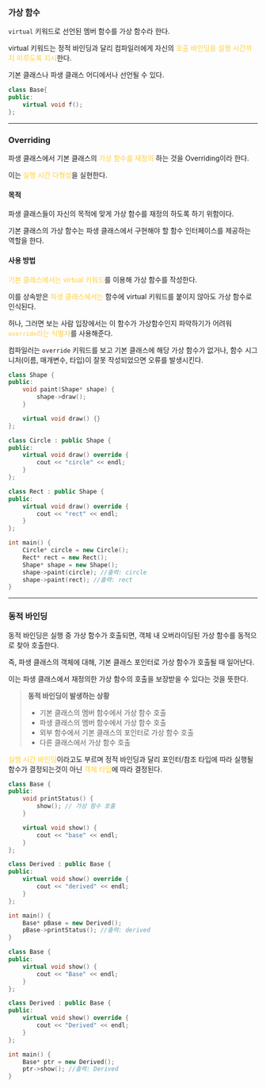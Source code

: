 ### 가상 함수
`virtual` 키워드로 선언된 멤버 함수를 가상 함수라 한다.

virtual 키워드는 정적 바인딩과 달리 컴파일러에게 자신의 <span style="color:rgb(255, 207, 61)">호출 바인딩을 실행 시간까지 미루도록 지시</span>한다.

기본 클래스나 파생 클래스 어디에서나 선언될 수 있다.

```cpp title:가상함수
class Base{ 
public:
	virtual void f();
};
```




---
### Overriding
파생 클래스에서 기본 클래스의 <span style="color:rgb(255, 207, 61)">가상 함수를 재정의</span> 하는 것을 Overriding이라 한다.

이는 <span style="color:rgb(255, 207, 61)">실행 시간 다형성</span>을 실현한다.

#### 목적
파생 클래스들이 자신의 목적에 맞게 가상 함수를 재정의 하도록 하기 위함이다.

기본 클래스의 가상 함수는 파생 클래스에서 구현해야 할 함수 인터페이스를 제공하는 역할을 한다.

#### 사용 방법
<span style="color:rgb(255, 207, 61)">기본 클래스에서는 virtual 키워드</span>를 이용해 가상 함수를 작성한다.

이를 상속받은 <span style="color:rgb(255, 207, 61)">파생 클래스에서는</span> 함수에 virtual 키워드를 붙이지 않아도 가상 함수로 인식된다.

허나, 그러면 보는 사람 입장에서는 이 함수가 가상함수인지 파악하기가 어려워 <span style="color:rgb(255, 207, 61)">`override`라는 식별자</span>를 사용해준다.

컴파일러는 `override` 키워드를 보고 기본 클래스에 해당 가상 함수가 없거나, 함수 시그니처(이름, 매개변수, 타입)이 잘못 작성되었으면 오류를 발생시킨다.
```cpp title:overriding hl:7,12,19
class Shape {  
public:
	void paint(Shape* shape) {
		shape->draw();
	}

	virtual void draw() {}
};

class Circle : public Shape {
public:
	virtual void draw() override {
		cout << "circle" << endl;
	}
};

class Rect : public Shape {
public:
	virtual void draw() override {
		cout << "rect" << endl;
	}
};

int main() {
	Circle* circle = new Circle();
	Rect* rect = new Rect();
	Shape* shape = new Shape();
	shape->paint(circle); //출력: circle
	shape->paint(rect); //출력: rect
}
```

---
### 동적 바인딩
동적 바인딩은 실행 중 가상 함수가 호출되면, 객체 내 오버라이딩된 가상 함수를 동적으로 찾아 호출한다.

즉, 파생 클래스의 객체에 대해, 기본 클래스 포인터로 가상 함수가 호출될 때 일어난다.

이는 파생 클래스에서 재정의한 가상 함수의 호출을 보장받을 수 있다는 것을 뜻한다.
>**동적 바인딩이 발생하는 상황**
>- 기본 클래스의 멤버 함수에서 가상 함수 호출
>- 파생 클래스의 멤버 함수에서 가상 함수 호출
>- 외부 함수에서 기본 클래스의 포인터로 가상 함수 호출
>- 다른 클래스에서 가상 함수 호출

<span style="color:rgb(255, 207, 61)">실행 시간 바인딩</span>이라고도 부르며 정적 바인딩과 달리 포인터/참조 타입에 따라 실행될 함수가 결정되는것이 아닌 <span style="color:rgb(255, 207, 61)">객체 타입</span>에 따라 결정된다.
```cpp title:기본클래스멤버함수에서가상함수호출 hl:4,14,21
class Base { 
public: 
	void printStatus() {
		show(); // 가상 함수 호출
	}

	virtual void show() {
		cout << "base" << endl;
	}
}; 

class Derived : public Base {
public:
	virtual void show() override {
		cout << "derived" << endl;
	}
};

int main() {
	Base* pBase = new Derived();
	pBase->printStatus(); //출력: derived
}
```

```cpp title:외부함수에서가상함수호출 hl:3,10,16,17
class Base {  
public:
	virtual void show() {
		cout << "Base" << endl;
	} 
};

class Derived : public Base {
public:
	virtual void show() override {
		cout << "Derived" << endl;
	}
};

int main() {
	Base* ptr = new Derived();
	ptr->show(); //출력: Derived
}
```